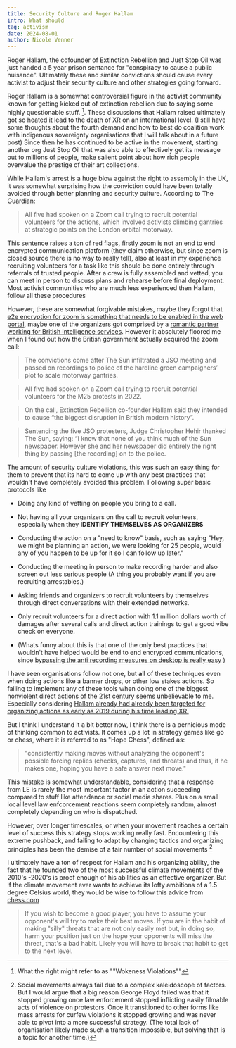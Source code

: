 ```yaml
---
title: Security Culture and Roger Hallam
intro: What should
tag: activism
date: 2024-08-01
author: Nicole Venner
---
```



Roger Hallam, the cofounder of Extinction Rebellion and Just Stop Oil was just handed a 5 year prison sentance for "conspiracy to cause a public nuisance". Ultimately these and similar convictions should cause every activist to adjust their security culture and other strategies going forward.

Roger Hallam is a somewhat controversial figure in the activist community known for getting kicked out of extinction rebellion due to saying some highly questionable stuff. [^1]. These discussions that Hallam raised ultimately got so heated it lead to the death of XR on an international level. (I still have some thoughts about the fourth demand and how to best do coalition work with indigenous sovereignty organisations that I will talk about in a future post) Since then he has continued to be active in the movement, starting another org Just Stop Oil that was also able to effectively get its message out to millions of people, make salient point about how rich people overvalue the prestige of their art collections.

While Hallam's arrest is a huge blow against the right to assembly in the UK, it was somewhat surprising how the conviction could have been totally avoided through better planning and security culture. According to The Guardian:

> All five had spoken on a Zoom call trying to recruit potential volunteers for the actions, which involved activists climbing gantries at strategic points on the London orbital motorway.

This sentence raises a ton of red flags, firstly zoom is not an end to end encrypted communication platform (they claim otherwise, but since zoom is closed source there is no way to really tell), also at least in my experience recruiting volunteers for a task like this should be done entirely through referrals of trusted people. After a crew is fully assembled and vetted, you can meet in person to discuss plans and rehearse before final deployment. Most activist communities who are much less experienced then Hallam, follow all these procedures

However, these are somewhat forgivable mistakes, maybe they forgot that [e2e encryption for zoom is something that needs to be enabled in the web portal](https://support.zoom.com/hc/en/article?id=zm_kb&sysparm_article=KB0065408), maybe one of the organizers got comprised by a [romantic partner working for British intelligence services](https://en.wikipedia.org/wiki/UK_undercover_policing_relationships_scandal). However it absolutely floored me when I found out how the British government actually acquired the zoom call:

> The convictions come after The Sun infiltrated a JSO meeting and passed on recordings to police of the hardline green campaigners’ plot to scale motorway gantries.

> All five had spoken on a Zoom call trying to recruit potential volunteers for the M25 protests in 2022.

> On the call, Extinction Rebellion co-founder Hallam said they intended to cause “the biggest disruption in British modern history”.

> Sentencing the five JSO protesters, Judge Christopher Hehir thanked The Sun, saying: “I know that none of you think much of the Sun newspaper. However she and her newspaper did entirely the right thing by passing \[the recording\] on to the police.

The amount of security culture violations, this was such an easy thing for them to prevent that its hard to come up with any best practices that wouldn't have completely avoided this problem. Following super basic protocols like

- Doing any kind of vetting on people you bring to a call.

- Not having all your organizers on the call to recruit volunteers, especially when they **IDENTIFY THEMSELVES AS ORGANIZERS**

- Conducting the action on a "need to know" basis, such as saying "Hey, we might be planning an action, we were looking for 25 people, would any of you happen to be up for it so I can follow up later."

- Conducting the meeting in person to make recording harder and also screen out less serious people (A thing you probably want if you are recruiting arrestables.)

- Asking friends and organizers to recruit volunteers by themselves through direct conversations with their extended networks.

- Only recruit volunteers for a direct action with 1.1 million dollars worth of damages after several calls and direct action trainings to get a good vibe check on everyone.

- (Whats funny about this is that one of the only best practices that wouldn't have helped would be end to end encrypted communications, since [bypassing the anti recording measures on desktop is really easy](https://obsproject.com/) )

I have seen organisations follow not one, but **all** of these techniques even when doing actions like a banner drops, or other low stakes actions. So failing to implement any of these tools when doing one of the biggest nonviolent direct actions of the 21st century seems unbelievable to me. Especially considering [Hallam already had already been targeted for organizing actions as early as 2019 during his time leading XR.](https://www.independent.co.uk/news/uk/crime/roger-hallam-heathrow-government-extinction-rebellion-isleworth-crown-court-b2450616.html)

But I think I understand it a bit better now, I think there is a pernicious mode of thinking common to activists. It comes up a lot in strategy games like go or chess, where it is referred to as "Hope Chess", defined as:

> "consistently making moves without analyzing the opponent's possible forcing replies (checks, captures, and threats) and thus, if he makes one, hoping you have a safe answer next move."

This mistake is somewhat understandable, considering that a response from LE is rarely the most important factor in an action succeeding compared to stuff like attendance or social media shares. Plus on a small local level law enfcorcement reactions seem completely random, almost completely depending on who is dispatched.

However, over longer timescales, or when your movement reaches a certain level of success this strategy stops working really fast. Encountering this extreme pushback, and failing to adapt by changing tactics and organizing principles has been the demise of a fair number of social movements [^2]

I ultimately have a ton of respect for Hallam and his organizing ability, the fact that he founded two of the most successful climate movements of the 2010's -2020's is proof enough of his abilities as an effective organizer. But if the climate movement ever wants to achieve its lofty ambitions of a 1.5 degree Celsius world, they would be wise to follow this advice from [chess.com](https://www.chess.com/article/view/passive-vs-basic-hope-chess)

> If you wish to become a good player, you have to assume your opponent's will try to make their best moves. If you are in the habit of making "silly" threats that are not only easily met but, in doing so, harm your position just on the hope your opponents will miss the threat, that's a bad habit. Likely you will have to break that habit to get to the next level.

[^1]: What the right might refer to as ""Wokeness Violations""

[^2]: Social movements always fail due to a complex kaleidoscope of factors. But I would argue that a big reason George Floyd failed was that it stopped growing once law enforcement stopped inflicting easily filmable acts of violence on protestors. Once it transitioned to other forms like mass arrests for curfew violations it stopped growing and was never able to pivot into a more successful strategy. (The total lack of organisation likely made such a transition impossible, but solving that is a topic for another time.)
